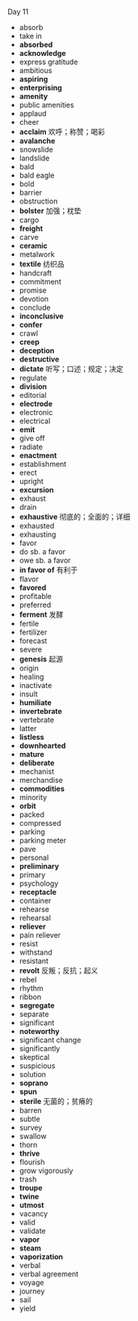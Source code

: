 Day 11

- absorb
- take in
- **absorbed**
- **acknowledge**
- express gratitude
- ambitious
- **aspiring**
- **enterprising**
- **amenity**
- public amenities
- applaud
- cheer
- **acclaim** 欢呼；称赞；喝彩
- **avalanche**
- snowslide
- landslide
- bald
- bald eagle
- bold
- barrier
- obstruction
- **bolster** 加强；枕垫
- cargo
- **freight**
- carve
- **ceramic**
- metalwork
- **textile** 纺织品
- handcraft
- commitment
- promise
- devotion
- conclude
- **inconclusive**
- **confer**
- crawl
- **creep**
- **deception**
- **destructive**
- **dictate** 听写；口述；规定；决定
- regulate
- **division**
- editorial
- **electrode**
- electronic
- electrical
- **emit**
- give off
- radiate
- **enactment**
- establishment
- erect
- upright
- **excursion**
- exhaust
- drain
- **exhaustive** 彻底的；全面的；详细
- exhausted
- exhausting
- favor
- do sb. a favor
- owe sb. a favor
- **in favor of** 有利于
- flavor
- **favored**
- profitable
- preferred
- **ferment** 发酵
- fertile
- fertilizer
- forecast
- severe
- **genesis** 起源
- origin
- healing
- inactivate
- insult
- **humiliate**
- **invertebrate**
- vertebrate
- latter
- **listless**
- **downhearted**
- **mature**
- **deliberate**
- mechanist
- merchandise
- **commodities**
- minority
- **orbit**
- packed
- compressed
- parking
- parking meter
- pave
- personal
- **preliminary**
- primary
- psychology
- **receptacle**
- container
- rehearse
- rehearsal
- **reliever**
- pain reliever
- resist
- withstand
- resistant
- **revolt** 反叛；反抗；起义
- rebel
- rhythm
- ribbon
- **segregate**
- separate
- significant
- **noteworthy**
- significant change
- significantly
- skeptical
- suspicious
- solution
- **soprano**
- **spun**
- **sterile** 无菌的；贫瘠的
- barren
- subtle
- survey
- swallow
- thorn
- **thrive**
- flourish
- grow vigorously
- trash
- **troupe**
- **twine**
- **utmost**
- vacancy
- valid
- validate
- **vapor**
- **steam**
- **vaporization**
- verbal
- verbal agreement
- voyage
- journey
- sail
- yield




